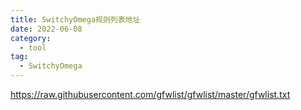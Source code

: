 ```yaml
---
title: SwitchyOmega规则列表地址
date: 2022-06-08
category:
  - tool
tag:
  - SwitchyOmega
---
```


<https://raw.githubusercontent.com/gfwlist/gfwlist/master/gfwlist.txt>
